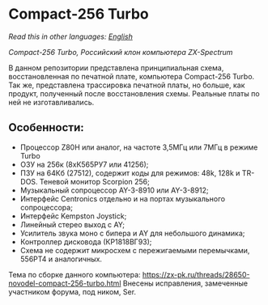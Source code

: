 # Compact-256 Turbo
*Read this in other languages: [English](README.en.md)*

*Compact-256 Turbo, Российский клон компьютера  ZX-Spectrum*

В данном репозитории представлена принципиальная схема, восстановленная по печатной плате, компьютера Compact-256 Turbo.
Так же, представлена трассировка печатной платы, но больше, как продукт, полученный после восстановления схемы. Реальные платы по ней не изготавливались.


## Особенности:
- Процессор Z80H или аналог, на частоте 3,5МГц или 7МГц в режиме Turbo
- ОЗУ на 256к (8хК565РУ7 или 41256);
- ПЗУ на 64Кб (27512), содержит коды для режимов: 48k, 128k и TR-DOS. Теневой монитор Scorpion 256;
- Музыкальный сопроцессор AY-3-8910 или AY-3-8912;
- Интерфейс Centronics отдельно и на портах музыкального сопроцессора;
- Интерфейс Kempston Joystick;
- Линейный стерео выход с AY;
- Усилитель звука моно с бипера и AY для небольшого динамика;
- Контроллер дисковода (КР1818ВГ93);
- Схема не содержит микросхем с пережигаемыми перемычками, 556РТ4 и аналогичных.


Тема по сборке данного компьютера: https://zx-pk.ru/threads/28650-novodel-compact-256-turbo.html
Внесены исправления, замеченные участником форума, под ником, Ser.